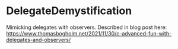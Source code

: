 # DelegateDemystification
Mimicking delegates with observers. Described in blog post here: 
https://www.thomasbogholm.net/2021/11/30/c-advanced-fun-with-delegates-and-observers/
